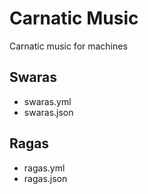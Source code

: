 # Carnatic Music
Carnatic music for machines

## Swaras
* swaras.yml
* swaras.json

## Ragas
* ragas.yml
* ragas.json
